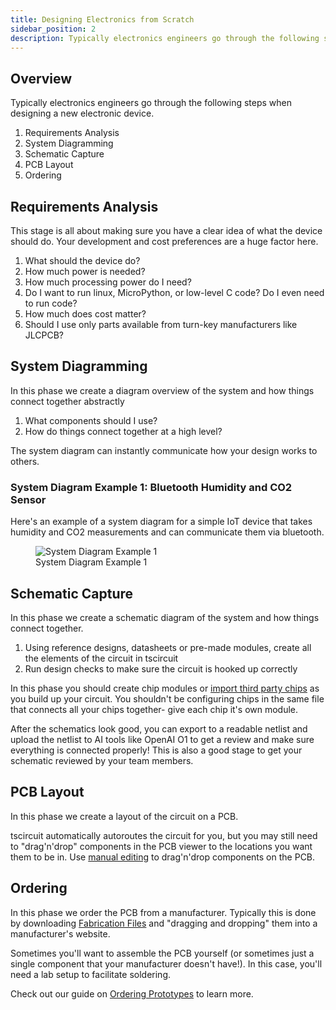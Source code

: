 ```yaml
---
title: Designing Electronics from Scratch
sidebar_position: 2
description: Typically electronics engineers go through the following steps when designing
---
```


## Overview

Typically electronics engineers go through the following steps when designing
a new electronic device.

1. Requirements Analysis
2. System Diagramming
3. Schematic Capture
4. PCB Layout
5. Ordering

## Requirements Analysis

This stage is all about making sure you have a clear idea of what the device
should do. Your development and cost preferences are a huge factor here.

1. What should the device do?
2. How much power is needed?
3. How much processing power do I need?
4. Do I want to run linux, MicroPython, or low-level C code? Do I even need
   to run code?
5. How much does cost matter?
6. Should I use only parts available from turn-key manufacturers like JLCPCB?

## System Diagramming

In this phase we create a diagram overview of the system and how things connect
together abstractly

1. What components should I use?
2. How do things connect together at a high level?

The system diagram can instantly communicate how your design works to others.

### System Diagram Example 1: Bluetooth Humidity and CO2 Sensor

Here's an example of a system diagram for a simple IoT device that takes
humidity and CO2 measurements and can communicate them via bluetooth.

<figure>
<img src="/img/system-diagram-1.png" alt="System Diagram Example 1" />
<figcaption>System Diagram Example 1</figcaption>
</figure>

## Schematic Capture

In this phase we create a schematic diagram of the system and how things connect
together.

1. Using reference designs, datasheets or pre-made modules, create all the
   elements of the circuit in tscircuit
2. Run design checks to make sure the circuit is hooked up correctly

In this phase you should create chip modules or [import third party chips](../guides/importing-modules-and-chips/importing-from-jlcpcb.mdx)
as you build up your circuit. You shouldn't be configuring chips in
the same file that connects all your chips together- give each chip it's own
module.

After the schematics look good, you can export to a readable netlist and upload
the netlist to AI tools like OpenAI O1 to get a review and make sure everything
is connected properly! This is also a good stage to get your schematic reviewed
by your team members.

## PCB Layout

In this phase we create a layout of the circuit on a PCB.

tscircuit automatically autoroutes the circuit for you, but you may still need
to "drag'n'drop" components in the PCB viewer to the locations you want them to
be in. Use [manual editing](../guides/manual-edits.mdx) to drag'n'drop
components on the PCB.

## Ordering

In this phase we order the PCB from a manufacturer. Typically this is done
by downloading [Fabrication Files](../guides/understanding-fabrication-files.md)
and "dragging and dropping" them into a manufacturer's website.

Sometimes you'll want to assemble the PCB yourself (or sometimes just a single
component that your manufacturer doesn't have!). In this case, you'll need a
lab setup to facilitate soldering.

Check out our guide on [Ordering Prototypes](./ordering-prototypes.mdx) to learn more.
